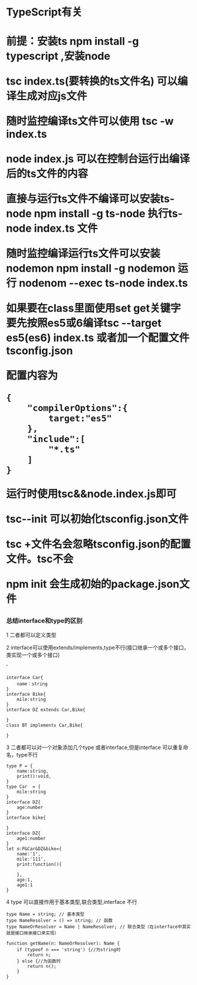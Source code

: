 <h1>TypeScript有关<h1>    
    
前提：安装ts npm  install -g typescript ,安装node

tsc index.ts(要转换的ts文件名) 可以编译生成对应js文件

随时监控编译ts文件可以使用 tsc -w index.ts

node index.js 可以在控制台运行出编译后的ts文件的内容

直接与运行ts文件不编译可以安装ts-node npm install -g ts-node
执行ts-node index.ts 文件

随时监控编译运行ts文件可以安装nodemon npm install -g nodemon
运行 nodenom --exec ts-node index.ts

如果要在class里面使用set get关键字 要先按照es5或6编译tsc --target es5(es6) index.ts
或者加一个配置文件tsconfig.json

配置内容为

```
{
    "compilerOptions":{
        target:"es5"
    },
    "include":[
        "*.ts"
    ]
}
```

运行时使用tsc&&node.index.js即可

tsc--init 可以初始化tsconfig.json文件

tsc +文件名会忽略tsconfig.json的配置文件。tsc不会

npm init 会生成初始的package.json文件





<h3>总结interface和type的区别</h3>

<p>1 二者都可以定义类型<p>

<p>2 interface可以使用extends/implements,type不行(接口继承一个或多个接口，类实现一个或多个接口)</p>'

```
interface Car{
    name：string
}
interface Bike{
    mile:string 
}
interface DZ extends Car,Bike{

}
class BT implements Car,Bike{

}

```

<p>3 二者都可以对一个对象添加几个type 或者interface,但是interface 可以重复命名，type不行</p>

```
type P = {
    name:string,
    print():void,
}
type Car  = {
    mile:string
}
interface DZ{
    age:number
}
interface bike{

}
interface DZ{
    age1:number
}
let o:P&Car&DZ&bike={
    name:'1',
    mile:'111',
    print:function(){

    },
    age:1,
    age1:1
}
```

<p>4 type 可以直接作用于基本类型,联合类型,interface 不行</p>

```
type Name = string; // 基本类型
type NameResolver = () => string; // 函数
type NameOrResolver = Name | NameResolver; // 联合类型（在interface中其实就是接口继承接口来实现）

function getName(n: NameOrResolver): Name {
    if (typeof n === 'string') {//为string时
        return n;
    } else {//为函数时
        return n();
    }
}
```
